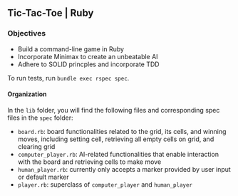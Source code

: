 ## Tic-Tac-Toe | Ruby

### Objectives
* Build a command-line game in Ruby
* Incorporate Minimax to create an unbeatable AI
* Adhere to SOLID princples and incorporate TDD

To run tests, run `bundle exec rspec spec`.

#### Organization
In the `lib` folder, you will find the following files and corresponding spec files in the `spec` folder:
* `board.rb`: board functionalities related to the grid, its cells, and winning moves, including setting cell, retrieving all empty cells on grid, and clearing grid 
* `computer_player.rb`: AI-related functionalities that enable interaction with the board and retrieving cells to make move
* `human_player.rb`: currently only accepts a marker provided by user input or default marker 
* `player.rb`: superclass of `computer_player` and `human_player`
